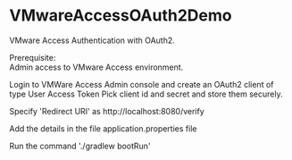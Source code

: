 # VMwareAccessOAuth2Demo
VMware Access Authentication with OAuth2.

Prerequisite:  
Admin access to VMware Access environment.

Login to VMWare Access Admin console and create an OAuth2 client of type User Access Token
Pick client id and secret and store them securely.

Specify 'Redirect URI' as http://localhost:8080/verify


Add the details in the file application.properties file


Run the command './gradlew bootRun'
